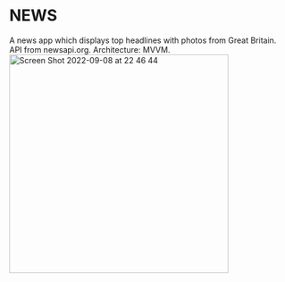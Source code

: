 # NEWS
A news app which displays top headlines with photos from Great Britain. API from newsapi.org. Architecture: MVVM. 
<img width="392" alt="Screen Shot 2022-09-08 at 22 46 44" src="https://user-images.githubusercontent.com/111223438/189213642-f1c0acea-af98-47c4-8f3c-6c1aa8cdf2f2.png">

